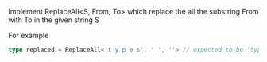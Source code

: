 Implement ReplaceAll<S, From, To> which replace the all the substring From with To in the given string S

For example

```ts
type replaced = ReplaceAll<'t y p e s', ' ', ''> // expected to be 'types'